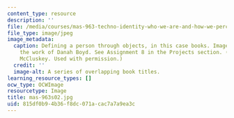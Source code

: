```yaml
---
content_type: resource
description: ''
file: /media/courses/mas-963-techno-identity-who-we-are-and-how-we-perceive-ourselves-and-others-spring-2002/815df0b94b36f8dc071acac7a7a9ea3c_mas-963s02.jpg
file_type: image/jpeg
image_metadata:
  caption: Defining a person through objects, in this case books. Image inspired by
    the work of Danah Boyd. See Assignment 8 in the Projects section. (Image by Keith
    McCluskey. Used with permission.)
  credit: ''
  image-alt: A series of overlapping book titles.
learning_resource_types: []
ocw_type: OCWImage
resourcetype: Image
title: mas-963s02.jpg
uid: 815df0b9-4b36-f8dc-071a-cac7a7a9ea3c
---
```


